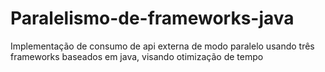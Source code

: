 # Paralelismo-de-frameworks-java
Implementação de consumo de api externa de modo paralelo usando três frameworks baseados em java, visando otimização de tempo
